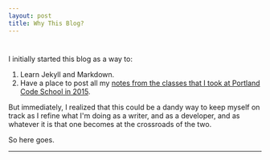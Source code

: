 ```yaml
---
layout: post
title: Why This Blog?
---
```


#

I initially started this blog as a way to:

1.  Learn Jekyll and Markdown.
2.  Have a place to post all my <a href="../pcsnotes/">notes from the classes that I took at Portland Code School in 2015</a>. 

But immediately, I realized that this could be a dandy way to keep myself on track as I refine what I'm doing as a writer, and as a developer, and as whatever it is that one becomes at the crossroads of the two.

So here goes.

***
